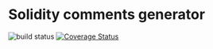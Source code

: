 # Solidity comments generator
![build status](https://travis-ci.org/NodeFactoryIo/solidity-comments-core.svg?branch=master)
[![Coverage Status](https://coveralls.io/repos/github/NodeFactoryIo/solidity-comments-core/badge.svg?branch=master)](https://coveralls.io/github/NodeFactoryIo/solidity-comments-core?branch=master)